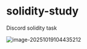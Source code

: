 # solidity-study
Discord solidity task

![image-20251019104435212](C:\Users\K啦啦\AppData\Roaming\Typora\typora-user-images\image-20251019104435212.png)